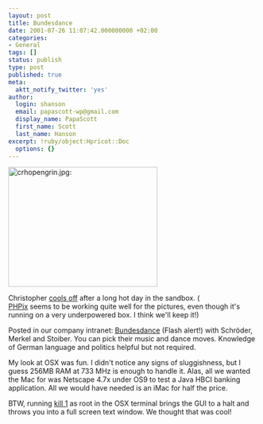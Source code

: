 ```yaml
---
layout: post
title: Bundesdance
date: 2001-07-26 11:07:42.000000000 +02:00
categories:
- General
tags: []
status: publish
type: post
published: true
meta:
  aktt_notify_twitter: 'yes'
author:
  login: shanson
  email: papascott-wp@gmail.com
  display_name: PapaScott
  first_name: Scott
  last_name: Hanson
excerpt: !ruby/object:Hpricot::Doc
  options: {}
---
```

<p><img src="http://www.papascott.de/wordpress/wp-content/uploads/2001/07/crhopengrin.jpg" height="241" width="300" border="0" alt="crhopengrin.jpg: " /></p>
<p>Christopher <a href="http://shcon.com/index.php?album=07_2001%2F20010726&dispsize=512&start=0">cools off</a> after a long hot day in the sandbox. (<br />
<a href="http://phpix2.sourceforge.net/">PHPix</a> seems to be working quite well for the pictures, even though it's running on a very underpowered box. I think we'll keep it!)</p>
<p>Posted in our company intranet: <a href="http://www.sueddeutsche.de/sz/kultur/bundesdance/start.html">Bundesdance</a> (Flash alert!) with Schröder, Merkel and Stoiber. You can pick their music and dance moves. Knowledge of German language and politics helpful but not required. </p>
<p>My look at OSX was fun. I didn't notice any signs of sluggishness, but I guess 256MB RAM at 733 MHz is enough to handle it. Alas, all we wanted the Mac for was Netscape 4.7x under OS9 to test a Java HBCI banking application. All we would have needed is an iMac for half the price.</p>
<p>BTW, running <a href="http://shanson.editthispage.com/">kill 1</a> as root in the OSX terminal brings the GUI to a halt and throws you into a full screen text window. We thought that was cool!</p>
